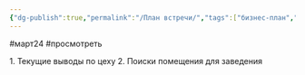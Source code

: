 ```yaml
---
{"dg-publish":true,"permalink":"/План встречи/","tags":["бизнес-план","бар"]}
---
```


#март24 #просмотреть 

1. Текущие выводы по цеху
2. Поиски помещения для заведения
